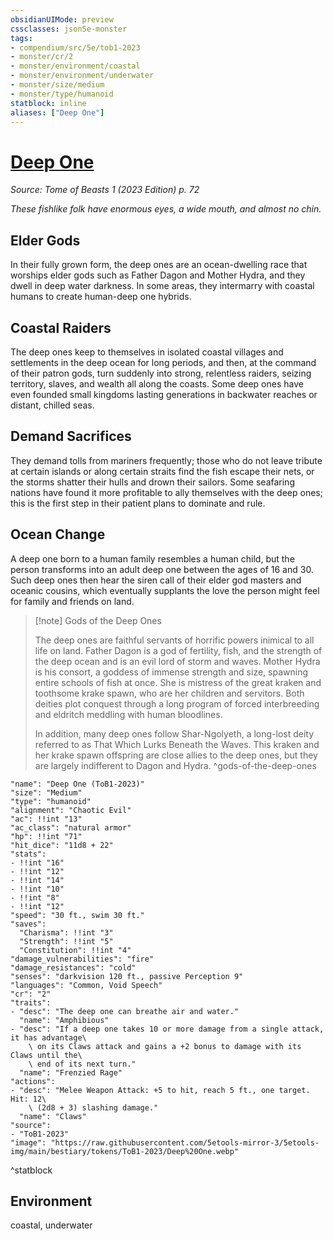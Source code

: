 ```yaml
---
obsidianUIMode: preview
cssclasses: json5e-monster
tags:
- compendium/src/5e/tob1-2023
- monster/cr/2
- monster/environment/coastal
- monster/environment/underwater
- monster/size/medium
- monster/type/humanoid
statblock: inline
aliases: ["Deep One"]
---
```

# [Deep One](Mechanics\bestiary\humanoid/deep-one-tob1-2023.md)
*Source: Tome of Beasts 1 (2023 Edition) p. 72*  

*These fishlike folk have enormous eyes, a wide mouth, and almost no chin.*

## Elder Gods

In their fully grown form, the deep ones are an ocean-dwelling race that worships elder gods such as Father Dagon and Mother Hydra, and they dwell in deep water darkness. In some areas, they intermarry with coastal humans to create human-deep one hybrids.

## Coastal Raiders

The deep ones keep to themselves in isolated coastal villages and settlements in the deep ocean for long periods, and then, at the command of their patron gods, turn suddenly into strong, relentless raiders, seizing territory, slaves, and wealth all along the coasts. Some deep ones have even founded small kingdoms lasting generations in backwater reaches or distant, chilled seas.

## Demand Sacrifices

They demand tolls from mariners frequently; those who do not leave tribute at certain islands or along certain straits find the fish escape their nets, or the storms shatter their hulls and drown their sailors. Some seafaring nations have found it more profitable to ally themselves with the deep ones; this is the first step in their patient plans to dominate and rule.

## Ocean Change

A deep one born to a human family resembles a human child, but the person transforms into an adult deep one between the ages of 16 and 30. Such deep ones then hear the siren call of their elder god masters and oceanic cousins, which eventually supplants the love the person might feel for family and friends on land.

> [!note] Gods of the Deep Ones
> 
> The deep ones are faithful servants of horrific powers inimical to all life on land. Father Dagon is a god of fertility, fish, and the strength of the deep ocean and is an evil lord of storm and waves. Mother Hydra is his consort, a goddess of immense strength and size, spawning entire schools of fish at once. She is mistress of the great kraken and toothsome krake spawn, who are her children and servitors. Both deities plot conquest through a long program of forced interbreeding and eldritch meddling with human bloodlines.
> 
> In addition, many deep ones follow Shar-Ngolyeth, a long-lost deity referred to as That Which Lurks Beneath the Waves. This kraken and her krake spawn offspring are close allies to the deep ones, but they are largely indifferent to Dagon and Hydra.
^gods-of-the-deep-ones

```statblock
"name": "Deep One (ToB1-2023)"
"size": "Medium"
"type": "humanoid"
"alignment": "Chaotic Evil"
"ac": !!int "13"
"ac_class": "natural armor"
"hp": !!int "71"
"hit_dice": "11d8 + 22"
"stats":
- !!int "16"
- !!int "12"
- !!int "14"
- !!int "10"
- !!int "8"
- !!int "12"
"speed": "30 ft., swim 30 ft."
"saves":
  "Charisma": !!int "3"
  "Strength": !!int "5"
  "Constitution": !!int "4"
"damage_vulnerabilities": "fire"
"damage_resistances": "cold"
"senses": "darkvision 120 ft., passive Perception 9"
"languages": "Common, Void Speech"
"cr": "2"
"traits":
- "desc": "The deep one can breathe air and water."
  "name": "Amphibious"
- "desc": "If a deep one takes 10 or more damage from a single attack, it has advantage\
    \ on its Claws attack and gains a +2 bonus to damage with its Claws until the\
    \ end of its next turn."
  "name": "Frenzied Rage"
"actions":
- "desc": "Melee Weapon Attack: +5 to hit, reach 5 ft., one target. Hit: 12\
    \ (2d8 + 3) slashing damage."
  "name": "Claws"
"source":
- "ToB1-2023"
"image": "https://raw.githubusercontent.com/5etools-mirror-3/5etools-img/main/bestiary/tokens/ToB1-2023/Deep%20One.webp"
```
^statblock

## Environment

coastal, underwater